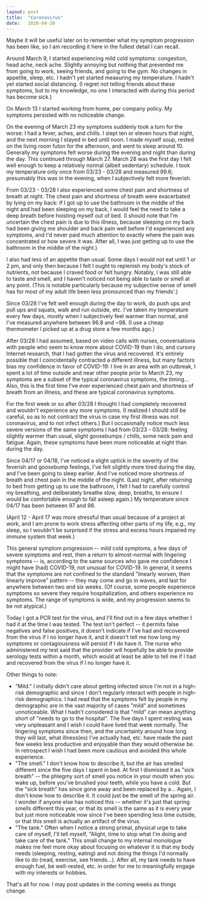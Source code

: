 ```yaml
---
layout: post
title:  "Coronavirus"
date:   2020-04-20
---
```


Maybe it will be useful later on to remember what my symptom progression has
been like, so I am recording it here in the fullest detail I can recall.

Around March 9, I started experiencing mild cold symptoms: congestion, head
ache, neck ache.  Slightly annoying but nothing that prevented me from
going to work, seeing friends, and going to the gym.  No changes in appetite,
sleep, etc.  I hadn't yet started measuring my temperature.  I hadn't yet
started social distancing.  (I regret not telling friends about these symptoms,
but to my knowledge, no one I interacted with during this period has become
sick.)

On March 13 I started working from home, per company policy.  My symptoms
persisted with no noticeable change.

On the evening of March 23 my symptoms suddenly took a turn for the worse:
I had a fever, aches, and chills.  I slept ten or eleven hours that night,
and the next morning I stayed in bed until noon.  I made myself soup,
rested on the living room futon for the afternoon, and went to sleep around 10.
Generally my symptoms felt worse during the evening and night than
during the day.  This continued through March 27.  March 28 was the first
day I felt well enough to keep a relatively normal (albeit sedentary)
schedule.  I took my temperature only once from 03/23 - 03/28 and measured
99.6; presumably this was in the evening, when I subjectively felt more
feverish.

From 03/23 - 03/28 I also experienced some chest pain and shortness of breath
at night.  The chest pain and shortness of breath were exacerbated by lying
on my back: if I got up to use the bathroom in the middle of the night and
had been sleeping on my back, I would feel the need to take a deep breath
before hoisting myself out of bed.  (I should note that I'm uncertain the chest
pain is due to this illness, because sleeping on my back had been giving me
shoulder and back pain well before I'd experienced any symptoms, and I'd never
paid much attention to exactly where the pain was concentrated or how
severe it was.  After all, I was just getting up to use the bathroom in the
middle of the night.)

I also had less of an appetite than usual.  Some days I would not eat until
1 or 2 pm, and only then because I felt I ought to replenish my body's stock of
nutrients, not because I craved food or felt hungry.  Notably, I was still
able to taste and smell, and I haven't noticed not being able to taste or
smell at any point.  (This is notable particularly because my subjective sense
of smell has for most of my adult life been less pronounced than my friends'.)

Since 03/28 I've felt well enough during the day to work, do push ups and
pull ups and squats, walk and run outside, etc.  I've taken my temperature
every few days, mostly when I subjectively feel warmer than normal, and I've
measured anywhere between 96.8 and ~98.  (I use a cheap thermometer I picked
up at a drug store a few months ago.)

After 03/28 I had assumed, based on video calls with nurses, conversations
with people who seem to know more about COVID-19 than I do, and cursory Internet
research, that I had gotten the virus and recovered.  It's entirely possible
that I coincidentally contracted a different illness, but many factors bias
my confidence in favor of COVID-19: I live in an area with an outbreak, I spent
a lot of time outside and near other people prior to March 23, my symptoms
are a subset of the typical coronavirus symptoms, the timing...  Also, this is
the first time I've ever experienced chest pain and shortness of breath from
an illness, and these are typical coronavirus symptoms.

For the first week or so after 03/28 I thought I had completely recovered and
wouldn't experience any more symptoms.  (I realized I should still be careful,
so as to not contract the virus in case my first illness was not coronavirus,
and to not infect others.)  But I occasionally notice much less severe versions
of the same symptoms I had from 03/23 - 03/28: feeling slightly warmer than
usual, slight goosebumps / chills, some neck pain and fatigue.  Again, these
symptoms have been more noticeable at night than during the day.

Since 04/17 or 04/18, I've noticed a slight uptick in the severity of the
feverish and goosebump feelings, I've felt slightly more tired during the
day, and I've been going to sleep earlier.  And I've noticed more shortness
of breath and chest pain in the middle of the night.  (Last night, after
returning to bed from getting up to use the bathroom, I felt I had to
carefully control my breathing, and deliberately breathe slow, deep, breaths,
to ensure I would be comfortable enough to fall asleep again.)  My temperature
since 04/17 has been between 97 and 98.

(April 12 - April 17 was more stressful than usual because of a project at
work, and I am prone to work stress affecting other parts of my life, e.g.,
my sleep, so I wouldn't be surprised if the stress and excess hours impaired
my immune system that week.)

This general symptom progression -- mild cold symptoms, a few days of severe
symptoms and rest, then a return to almost-normal with lingering symptoms --
is, according to the same sources who gave me confidence I might have (had)
COVID-19, not unusual for COVID-19.  In general, it seems that the symptoms are
not confined to the standard "linearly worsen, then linearly improve" pattern
-- they may come and go in waves, and last for anywhere between two and six weeks.
(Of course, some people experience symptoms so severe they require hospitalization,
and others experience no symptoms.  The range of symptoms is wide, and my
progression seems to be not atypical.)

Today I got a PCR test for the virus, and I'll find out in a few days whether
I had it at the time I was tested.  The test isn't perfect -- it permits false
negatives and false positives, it doesn't indicate if I've had and recovered
from the virus if I no longer have it, and it doesn't tell me how long my
symptoms or contagiousness will persist if I do have it.  The nurse who
administered my test said that the provider will hopefully be able to provide
serology tests within a month, which would at least be able to tell me if
I had and recovered from the virus if I no longer have it.

Other things to note:
- "Mild."  I initially didn't care about getting infected since I'm not
  in a high-risk demographic and since I don't regularly interact with
  people in high-risk demographics.  I had read that the symptoms felt by
  people in my demographic are in the vast majority of cases "mild" and
  sometimes unnoticeable.  What I hadn't considered is that "mild" can mean
  anything short of "needs to go to the hospital".  The five days I spent
  resting was very unpleasant and I wish I could have lived that week normally.
  The lingering symptoms since then, and the uncertainty around how long
  they will last, what illness(es) I've actually had, etc. have made the
  past few weeks less productive and enjoyable than they would otherwise be.
  In retrospect I wish I had been more cautious and avoided this whole
  experience.
- "The smell."  I don't know how to describe it, but the air has smelled
  different since the five days I spent in bed.  At first I dismissed it
  as "sick breath" -- the phlegmy sort of smell you notice in your mouth
  when you wake up, before you've brushed your teeth, while you have a cold.
  But the "sick breath" has since gone away and been replaced by a...  Again,
  I don't know how to describe it.  It could just be the smell of the spring
  air.  I wonder if anyone else has noticed this -- whether it's just that
  spring smells different this year, or that its smell is the same as it is
  every year but just more noticeable now since I've been spending less time
  outside, or that this smell is actually an artifact of the virus.
- "The tank."  Often when I notice a strong primal, physical urge to take
  care of myself, I'll tell myself, "Alight, time to stop what I'm doing and
  take care of the tank."  This small change to my internal monologue makes
  me feel more okay about focusing on whatever it is that my body needs
  (sleeping, resting, eating) and not doing the things I'd normally like to
  do (read, exercise, see friends...).  After all, my tank needs to have
  enough fuel, be well-rested, etc. in order for me to meaningfully engage
  with my interests or hobbies.

That's all for now.  I may post updates in the coming weeks as things change.
